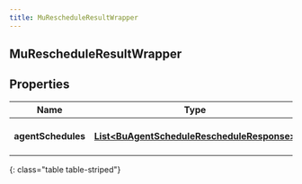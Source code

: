 ```yaml
---
title: MuRescheduleResultWrapper
---
```


## MuRescheduleResultWrapper

## Properties

| Name               | Type                                                                                                           | Description                 | Notes      |
| ------------------ | -------------------------------------------------------------------------------------------------------------- | --------------------------- | ---------- |
| **agentSchedules** | <!----><!---->[**List&lt;BuAgentScheduleRescheduleResponse&gt;**](BuAgentScheduleRescheduleResponse.md)<!----> | The list of agent schedules | [optional] |

{: class="table table-striped"}
